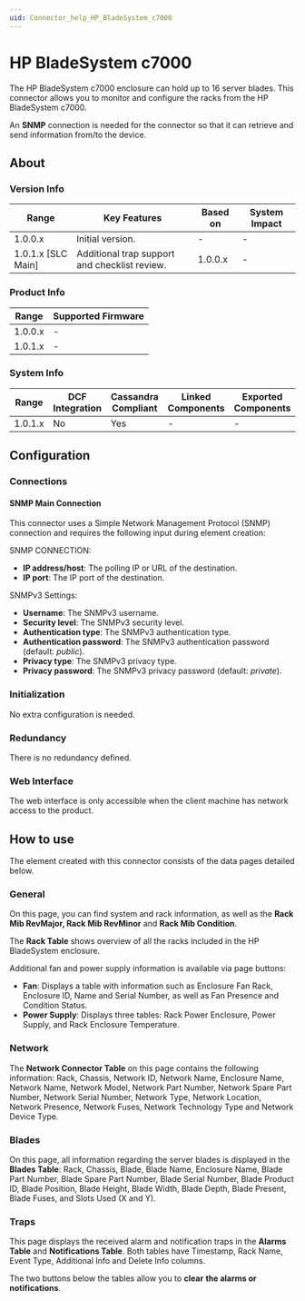 ```yaml
---
uid: Connector_help_HP_BladeSystem_c7000
---
```


# HP BladeSystem c7000

The HP BladeSystem c7000 enclosure can hold up to 16 server blades. This connector allows you to monitor and configure the racks from the HP BladeSystem c7000.

An **SNMP** connection is needed for the connector so that it can retrieve and send information from/to the device.

## About

### Version Info

| **Range**            | **Key Features**                              | **Based on** | **System Impact** |
|----------------------|-----------------------------------------------|--------------|-------------------|
| 1.0.0.x              | Initial version.                              | -            | -                 |
| 1.0.1.x [SLC Main]   | Additional trap support and checklist review. | 1.0.0.x      | -                 |

### Product Info

| Range     | Supported Firmware     |
|-----------|------------------------|
| 1.0.0.x   | -                      |
| 1.0.1.x   | -                      |

### System Info

| Range     | DCF Integration     | Cassandra Compliant     | Linked Components     | Exported Components     |
|-----------|---------------------|-------------------------|-----------------------|-------------------------|
| 1.0.1.x   | No                  | Yes                     | -                     | -                       |

## Configuration

### Connections

#### SNMP Main Connection

This connector uses a Simple Network Management Protocol (SNMP) connection and requires the following input during element creation:

SNMP CONNECTION:

- **IP address/host**: The polling IP or URL of the destination.
- **IP port**: The IP port of the destination.

SNMPv3 Settings:

- **Username**: The SNMPv3 username.
- **Security level**: The SNMPv3 security level.
- **Authentication type**: The SNMPv3 authentication type.
- **Authentication password**: The SNMPv3 authentication password (default: *public*).
- **Privacy type**: The SNMPv3 privacy type.
- **Privacy password**: The SNMPv3 privacy password (default: *private*).

### Initialization

No extra configuration is needed.

### Redundancy

There is no redundancy defined.

### Web Interface

The web interface is only accessible when the client machine has network access to the product.

## How to use

The element created with this connector consists of the data pages detailed below.

### General

On this page, you can find system and rack information, as well as the **Rack Mib RevMajor, Rack Mib RevMinor** and **Rack Mib Condition**.

The **Rack Table** shows overview of all the racks included in the HP BladeSystem enclosure.

Additional fan and power supply information is available via page buttons:

- **Fan**: Displays a table with information such as Enclosure Fan Rack, Enclosure ID, Name and Serial Number, as well as Fan Presence and Condition Status.
- **Power Supply**: Displays three tables: Rack Power Enclosure, Power Supply, and Rack Enclosure Temperature.

### Network

The **Network Connector Table** on this page contains the following information: Rack, Chassis, Network ID, Network Name, Enclosure Name, Network Name, Network Model, Network Part Number, Network Spare Part Number, Network Serial Number, Network Type, Network Location, Network Presence, Network Fuses, Network Technology Type and Network Device Type.

### Blades

On this page, all information regarding the server blades is displayed in the **Blades Table**: Rack, Chassis, Blade, Blade Name, Enclosure Name, Blade Part Number, Blade Spare Part Number, Blade Serial Number, Blade Product ID, Blade Position, Blade Height, Blade Width, Blade Depth, Blade Present, Blade Fuses, and Slots Used (X and Y).

### Traps

This page displays the received alarm and notification traps in the **Alarms Table** and **Notifications Table**. Both tables have Timestamp, Rack Name, Event Type, Additional Info and Delete Info columns.

The two buttons below the tables allow you to **clear** **the alarms or notifications**.
